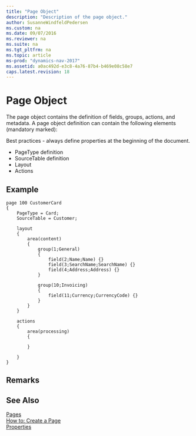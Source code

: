 ```yaml
---
title: "Page Object"
description: "Description of the page object."
author: SusanneWindfeldPedersen
ms.custom: na
ms.date: 09/07/2016
ms.reviewer: na
ms.suite: na
ms.tgt_pltfrm: na
ms.topic: article
ms-prod: "dynamics-nav-2017"
ms.assetid: a0ac492d-e3c8-4a76-87b4-b469e08c58e7
caps.latest.revision: 18
---
```

# Page Object
The page object contains the definition of fields, groups, actions, and metadata. A page object definition can contain the following elements (mandatory marked):

Best practices - always define properties at the beginning of the document.

+ PageType definition
+ SourceTable definition
+ Layout
+ Actions 


## Example

```
page 100 CustomerCard
{
    PageType = Card;
    SourceTable = Customer;

    layout
    {
        area(content)
        {
            group(1;General)
            {
                field(2;Name;Name) {}
                field(3;SearchName;SearchName) {}
                field(4;Address;Address) {}
            }

            group(10;Invoicing)
            {
                field(11;Currency;CurrencyCode) {}
            }
        }
    }

    actions
    {
        area(processing)
        {

        }

    }
}
``` 
  
## Remarks  
  
## See Also  
 [Pages](Pages.md)   
 [How to: Create a Page](How-to--Create-a-Page.md)   
 [Properties](Properties.md)
